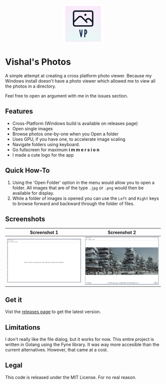 <p align="center">
  <img width="128" height="128" src="img/icon.png">
</p>

# Vishal's Photos

A simple attempt at creating a cross platform photo viewer. Because my Windows install doesn't have a photo viewer which allowed me to view all the photos in a directory.

Feel free to open an argument with me in the issues section.

## Features

- Cross-Platform (Windows build is available on releases page)
- Open single images
- Browse photos one-by-one when you Open a folder
- Uses GPU, if you have one, to accelerate image scaling
- Navigate folders using keyboard.
- Go fullscreen for maximum **i m m e r s i o n**
- I made a cute logo for the app

## Quick How-To

1. Using the 'Open Folder' option in the menu would allow you to open a folder. All images that are of the type `.jpg` or `.png` would then be available for display.
2. While a folder of images is opened you can use the `Left` and `Right` keys to browse forward and backward through the folder of files.

## Screenshots

Screenshot 1 | Screenshot 2
:-------------------------:|:-------------------------:
![](img/screenshot_1.png)  |  ![](img/screenshot_2.png)

## Get it

Vist the [releases page](https://github.com/VishalRamki/vishals-photos/releases) to get the latest version.



## Limitations

I don't really like the file dialog, but it works for now. This entire project is written in Golang using the Fyne library. It was way more accesible than the current alternatives. However, that came at a cost. 


## Legal

This code is released under the MIT License. For no real reason. 
